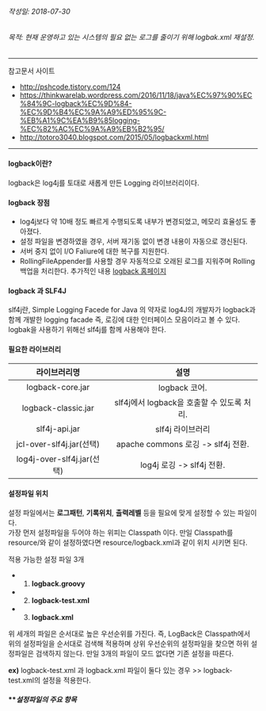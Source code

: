 ###### 작성일: 2018-07-30  
###### 목적: 현재 운영하고 있는 시스템의 필요 없는 로그를 줄이기 위해 logbak.xml 재설정. 
----------------------
참고문서 사이트 
* <http://pshcode.tistory.com/124>
* <https://thinkwarelab.wordpress.com/2016/11/18/java%EC%97%90%EC%84%9C-logback%EC%9D%84-%EC%9D%B4%EC%9A%A9%ED%95%9C-%EB%A1%9C%EA%B9%85logging-%EC%82%AC%EC%9A%A9%EB%B2%95/> 
* <http://totoro3040.blogspot.com/2015/05/logbackxml.html>
--------------------- 
#### **logback이란**? 
logback은 log4j를 토대로 새롭게 만든 Logging 라이브러리이다. 

#### **logback 장점**
* log4j보다 약 10배 정도 빠르게 수행되도록 내부가 변경되었고, 메모리 효율성도 좋아졌다. 
* 설정 파일을 변경하였을 경우, 서버 재기동 없이 변경 내용이 자동으로 갱신된다. 
* 서버 중지 없이 I/O Faliure에 대한 복구를 지원한다. 
* RollingFileAppender를 사용할 경우 자동적으로 오래된 로그를 지워주며 Rolling 백업을 처리한다. 
추가적인 내용 [logback 홈페이지](http://logback.qos.ch/reasonsToSwitch.html)

#### **logback 과 SLF4J**  
slf4j란, Simple Logging Facede for Java 의 약자로 log4J의 개발자가 logback과 함께 개발한 logging facade 즉, 로깅에 대한 인터페이스 
모음이라고 볼 수 있다. logbak을 사용하기 위해선 slf4j를 함께 사용해야 한다.

#### **필요한 라이브러리** 
|  <center>라이브러리명</center> |  <center>설명</center> | 
|:--------:|:--------:|
|logback-core.jar | logback 코어. |
|logback-classic.jar | slf4j에서 logback을 호출할 수 있도록 처리. |
|slf4j-api.jar | slf4j 라이브러리 |
|jcl-over-slf4j.jar(선택) | apache commons 로깅 -> slf4j 전환. |
|log4j-over-slf4j.jar(선택) | log4j 로깅 -> slf4j 전환. |

#### **설정파일 위치**
설정 파일에서는 **로그패턴**, **기록위치**, **출력레벨** 등을 필요에 맞게 설정할 수 있는 파일이다.  
가장 먼저 설정파일을 두어야 하는 위피는 Classpath 이다. 만일 Classpath를 resource/와 같이 설정하였다면 resource/logback.xml과 같이 위치 
시키면 된다. 

적용 가능한 설정 파일 3개  
* 1. **logback.groovy**
* 2. **logback-test.xml**
* 3. **logback.xml**

위 세개의 파일은 순서대로 높은 우선순위를 가진다. 
즉, LogBack은 Classpath에서 위의 설정파일을 순서대로 검색해 적용하며 상위 우선순위의 설정파일을 찾으면 하위 설정파일은 검색하지 않는다. 만일 
3개의 파일이 모드 없다면 기존 설정을 따른다. 

**ex)** logback-test.xml 과 logback.xml 파일이 둘다 있는 경우 >> logback-test.xml의 설정을 적용한다. 

#### ***설정파일의 주요 항목*


